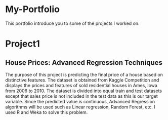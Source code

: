# My-Portfolio
This portfolio introduce you to some of the projects I worked on.

# Project1
## House Prices: Advanced Regression Techniques

 The purpose of this project is predicting the final price of a house based on distinctive features.
 The dataset is obtained from Kaggle Competition and displays the prices and features of sold residential houses in Ames, Iowa from 2006 to 2010.
 The dataset is divided into equal train and test datasets except that sales price is not included in the test data as this is our target variable. 
 Since the predicted value is continuous, Advanced Regression algorithms will be used such as Linear regression, Random Forest, etc. I used R and Weka  to solve this problem.
